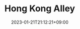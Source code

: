 ---
title: "Hong Kong Alley"
date: 2023-01-21T21:12:21+09:00
tags: ["japan", "tokyo", "yokohama", "chinatown", "alley", "people", "nightlife", "urban_scenery", "lights", "warm"]
location: "横浜中華街、東京都 (Yokohama Chinatown, Tōkyō)"
imageUrl: "https://files.yfxu.net/DSCF5617_41d7b6a3fd0185f34e0a770e97fcdfc7.jpg"
width: 4310
height: 2870
---